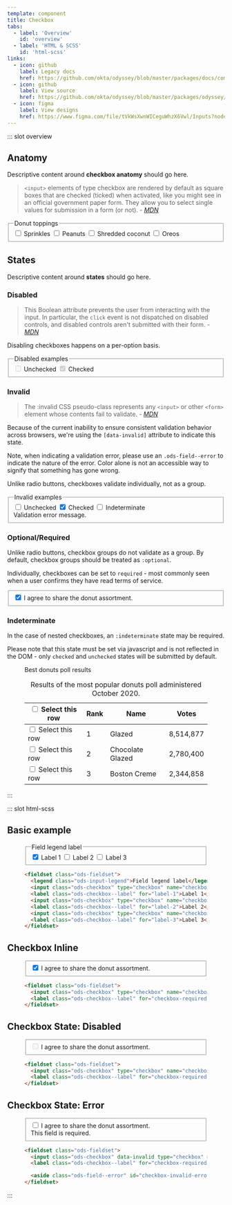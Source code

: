 ```yaml
---
template: component
title: Checkbox
tabs:
  - label: 'Overview'
    id: 'overview'
  - label: 'HTML & SCSS'
    id: 'html-scss'
links:
  - icon: github
    label: Legacy docs
    href: https://github.com/okta/odyssey/blob/master/packages/docs/components/checkbox.md
  - icon: github
    label: View source
    href: https://github.com/okta/odyssey/blob/master/packages/odyssey/src/scss/components/_checkbox.scss
  - icon: figma
    label: View designs
    href: https://www.figma.com/file/tVkWsXwnWICeguWhzX6Vwl/Inputs?node-id=476%3A3490
---
```


::: slot overview

## Anatomy

<div class="docskit--desc fpo">

Descriptive content around **checkbox anatomy** should go here.

</div>

<Anatomy img="/images/fpo.svg" />


<div class="docskit--desc">

> `<input>` elements of type checkbox are rendered by default as square boxes that are checked (ticked) when activated, like you might see in an official government paper form. They allow you to select single values for submission in a form (or not). - <cite><a href='https://developer.mozilla.org/en-US/docs/Web/HTML/Element/input/checkbox'>MDN</a></cite>

</div>

<Example>
  <div>
    <fieldset class="ods-fieldset">
      <legend class="ods-input-legend">Donut toppings</legend>
      <input class="ods-checkbox" type="checkbox" name="checkbox" id="example-2" value="example-2">
      <label class="ods-checkbox--label" for="example-2">Sprinkles</label>
      <input class="ods-checkbox" type="checkbox" name="checkbox" id="example-3" value="example-3">
      <label class="ods-checkbox--label" for="example-3">Peanuts</label>
      <input class="ods-checkbox" type="checkbox" name="checkbox" id="example-3" value="example-3">
      <label class="ods-checkbox--label" for="example-3">Shredded coconut</label>
      <input class="ods-checkbox" type="checkbox" name="checkbox" id="example-3" value="example-3">
      <label class="ods-checkbox--label" for="example-3">Oreos</label>
    </fieldset>
  </div>
</Example>

## States

<div class="docskit--desc fpo">

Descriptive content around **states** should go here.

</div>

### Disabled

<div class="docskit--desc">

> This Boolean attribute prevents the user from interacting with the input. In particular, the `click` event is not dispatched on disabled controls, and disabled controls aren't submitted with their form. - <cite><a href='https://developer.mozilla.org/en-US/docs/Web/HTML/Element/input#attr-disabled'>MDN</a></cite>

Disabling checkboxes happens on a per-option basis.

</div>

<Example>
  <fieldset class="ods-fieldset">
    <legend class="ods-input-legend">Disabled examples</legend>
    <input class="ods-checkbox" type="checkbox" name="checkbox" id="example-0" value="example-0" disabled>
    <label class="ods-checkbox--label" for="example-0">Unchecked</label>
    <input checked class="ods-checkbox" type="checkbox" name="checkbox" id="example-1" value="example-1" disabled>
    <label class="ods-checkbox--label" for="example-1">Checked</label>
  </fieldset>
</Example>

### Invalid

<div class="docskit--desc">

>The :invalid CSS pseudo-class represents any `<input>` or other `<form>` element whose contents fail to validate. - <cite><a href='https://developer.mozilla.org/en-US/docs/Web/CSS/:invalid'>MDN</a></cite>

Because of the current inability to ensure consistent validation behavior across browsers, we're using the `[data-invalid]` attribute to indicate this state.

Note, when indicating a validation error, please use an `.ods-field--error` to indicate the nature of the error. Color alone is not an accessible way to signify that something has gone wrong.

Unlike radio buttons, checkboxes validate individually, not as a group.

</div>

<Example>
  <fieldset class="ods-fieldset">
    <legend class="ods-input-legend">Invalid examples</legend>
    <input class="ods-checkbox" type="checkbox" name="checkbox" id="example-0" value="example-0" data-invalid>
    <label class="ods-checkbox--label" for="example-0">Unchecked</label>
    <input checked class="ods-checkbox" type="checkbox" name="checkbox" id="example-1" value="example-1" data-invalid>
    <label class="ods-checkbox--label" for="example-1">Checked</label>
    <input class="ods-checkbox" type="checkbox" name="checkbox" id="example-1" value="example-1" data-invalid data-example-indeterminate>
    <label class="ods-checkbox--label" for="example-1">Indeterminate</label>
    <aside class="ods-field--error" id="checkbox-invalid-error">Validation error message.</aside>
  </fieldset>
</Example>

### Optional/Required

<div class="docskit--desc">

Unlike radio buttons, checkbox groups do not validate as a group. By default, checkbox groups should be treated as `:optional`.

Individually, checkboxes can be set to `required` - most commonly seen when a user confirms they have read terms of service.

</div>

<Example>
  <fieldset class="ods-fieldset">
    <input class="ods-checkbox" type="checkbox" name="checkbox-required" id="checkbox-required" value="terms-accepted" checked required>
    <label class="ods-checkbox--label" for="checkbox-required">I agree to share the donut assortment.</label>
  </fieldset>
</Example>

### Indeterminate

<div class="docskit--desc">

In the case of nested checkboxes, an `:indeterminate` state may be required.

Please note that this state must be set via javascript and is not reflected in the DOM - only `checked` and `unchecked` states will be submitted by default.

</div>

<Example>
<div>

<figure class="ods-table--figure">
  <figcaption class="ods-table--figcaption">
    Best donuts poll results
  </figcaption>
  <table class="ods-table">
    <caption>Results of the most popular donuts poll administered October 2020.</caption>
    <thead>
      <tr>
        <th scope="column" class="is-ods-table-checkbox">
          <input class="ods-checkbox" type="checkbox" name="row[all]" data-example-indeterminate value="check-all">
          <label class="ods-checkbox--label" for="checkbox-all">
            <span class="u-visually-hidden">Select this row</span>
          </label>
        </th>
        <th scope="column" class="is-ods-table-num">Rank</th>
        <th scope="column">Name</th>
        <th scope="column">Votes</th>
      </tr>
    </thead>
    <tbody>
      <tr>
        <td class="is-ods-table-checkbox">
          <input class="ods-checkbox" type="checkbox" name="row[0]" id="checkbox-0" value="check-0">
          <label class="ods-checkbox--label" for="checkbox-0">
            <span class="u-visually-hidden">Select this row</span>
          </label>
        </td>
        <td class="is-ods-table-num">1</td>
        <td>Glazed</td>
        <td class="is-ods-table-num">8,514,877</td>
      </tr>
      <tr>
        <td class="is-ods-table-checkbox">
          <input class="ods-checkbox" type="checkbox" name="row[1]" id="checkbox-1" value="check-1">
          <label class="ods-checkbox--label" for="checkbox-1">
            <span class="u-visually-hidden">Select this row</span>
          </label>
        </td>
        <td class="is-ods-table-num">2</td>
        <td>Chocolate Glazed</td>
        <td class="is-ods-table-num">2,780,400</td>
      </tr>
      <tr>
        <td class="is-ods-table-checkbox">
          <input class="ods-checkbox" type="checkbox" name="row[2]" id="checkbox-2" value="check-2">
          <label class="ods-checkbox--label" for="checkbox-2">
            <span class="u-visually-hidden">Select this row</span>
          </label>
        </td>
        <td class="is-ods-table-num">3</td>
        <td>Boston Creme</td>
        <td class="is-ods-table-num">2,344,858</td>
      </tr>
    </tbody>
  </table>
</figure>
</div>
</Example>

<script>
export default {
  mounted () { 
    let checkbox = this.$el.querySelectorAll("[data-example-indeterminate]");

    checkbox.forEach((input) => {
      input.indeterminate = true;
    })
  }
}
</script>

:::

::: slot html-scss

## Basic example

<figure class="odo-example">
  <div class="odo-example--rendered">
    <fieldset class="ods-fieldset">
      <legend class="ods-input-legend">Field legend label</legend>
      <input class="ods-checkbox" type="checkbox" name="checkbox" id="label-1" value="value-1" checked>
      <label class="ods-checkbox--label" for="label-1">Label 1</label>
      <input class="ods-checkbox" type="checkbox" name="checkbox" id="label-2" value="value-2">
      <label class="ods-checkbox--label" for="label-2">Label 2</label>
      <input class="ods-checkbox" type="checkbox" name="checkbox" id="label-3" value="value-3">
      <label class="ods-checkbox--label" for="label-3">Label 3</label>
    </fieldset>
  </div>

  ```html
  <fieldset class="ods-fieldset">
    <legend class="ods-input-legend">Field legend label</legend>
    <input class="ods-checkbox" type="checkbox" name="checkbox" id="label-1" value="value-1" checked>
    <label class="ods-checkbox--label" for="label-1">Label 1</label>
    <input class="ods-checkbox" type="checkbox" name="checkbox" id="label-2" value="value-2">
    <label class="ods-checkbox--label" for="label-2">Label 2</label>
    <input class="ods-checkbox" type="checkbox" name="checkbox" id="label-3" value="value-3">
    <label class="ods-checkbox--label" for="label-3">Label 3</label>
  </fieldset>
  ```

</figure>

## <span class="u-visually-hidden">Checkbox</span> Inline

<figure class="odo-example">
  <div class="odo-example--rendered">
    <fieldset class="ods-fieldset">
      <input class="ods-checkbox" type="checkbox" name="checkbox-required" id="checkbox-required" value="terms-accepted" checked required>
      <label class="ods-checkbox--label" for="checkbox-required">I agree to share the donut assortment.</label>
    </fieldset>
  </div>

  ```html
  <fieldset class="ods-fieldset">
    <input class="ods-checkbox" type="checkbox" name="checkbox-required" id="checkbox-required" value="terms-accepted" checked required>
    <label class="ods-checkbox--label" for="checkbox-required">I agree to share the donut assortment.</label>
  </fieldset>
  ```
</figure>

## <span class="u-visually-hidden">Checkbox</span> State: Disabled

<figure class="odo-example">
  <div class="odo-example--rendered">
    <fieldset class="ods-fieldset">
      <input class="ods-checkbox" type="checkbox" name="checkbox-required" id="checkbox-required" value="terms-accepted" disabled>
      <label class="ods-checkbox--label" for="checkbox-required">I agree to share the donut assortment.</label>
    </fieldset>
  </div>

  ```html
  <fieldset class="ods-fieldset">
    <input class="ods-checkbox" type="checkbox" name="checkbox-required" id="checkbox-required" value="terms-accepted" disabled>
    <label class="ods-checkbox--label" for="checkbox-required">I agree to share the donut assortment.</label>
  </fieldset>
  ```
</figure>

## <span class="u-visually-hidden">Checkbox</span> State: Error

<figure class="odo-example">
  <div class="odo-example--rendered">
    <fieldset class="ods-fieldset">
    <input class="ods-checkbox" data-invalid type="checkbox" name="checkbox-required" id="checkbox-required" value="terms-accepted" required>
      <label class="ods-checkbox--label" for="checkbox-required">I agree to share the donut assortment.</label>
      <aside class="ods-field--error" id="checkbox-invalid-error">This field is required.</aside>
    </fieldset>
  </div>

  ```html
  <fieldset class="ods-fieldset">
    <input class="ods-checkbox" data-invalid type="checkbox" name="checkbox-required" id="checkbox-required" value="terms-accepted" required>
    <label class="ods-checkbox--label" for="checkbox-required">I agree to share the donut assortment.</label>

    <aside class="ods-field--error" id="checkbox-invalid-error">This field is required.</aside>
  </fieldset>
  ```
</figure>

:::
